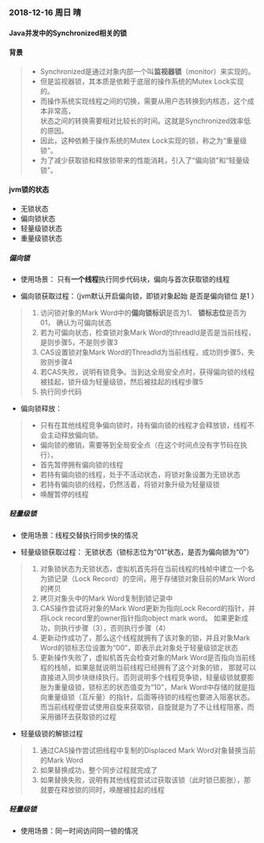 ### 2018-12-16 周日 晴

#### Java并发中的Synchronized相关的锁

#### 背景
> + Synchronized是通过对象内部一个叫**监视器锁**（monitor）来实现的。   
> + 但是监视器锁，其本质是依赖于底层的操作系统的Mutex Lock实现的。  
> + 而操作系统实现线程之间的切换，需要从用户态转换到内核态，这个成本非常高，  
    状态之间的转换需要相对比较长的时间。这就是Synchronized效率低的原因。
> + 因此，这种依赖于操作系统的Mutex Lock实现的锁，称之为“重量级锁”。
> + 为了减少获取锁和释放锁带来的性能消耗，引入了“偏向锁”和“轻量级锁”。

#### jvm锁的状态
+ 无锁状态
+ 偏向锁状态
+ 轻量级锁状态
+ 重量级锁状态

##### 偏向锁
+ 使用场景： 只有**一个线程**执行同步代码块，偏向与首次获取锁的线程

+ 偏向锁获取过程：（jvm默认开启偏向锁，即锁对象起始 是否是偏向锁位 是1 ）  
 
> 1. 访问锁对象的Mark Word中的**偏向锁标识**是否为1、 **锁标志位**是否为01， 确认为可偏向状态
> 1. 若为可偏向状态，检查锁对象Mark Word的threadId是否是当前线程，是则步骤5，不是则步骤3
> 1. CAS设置锁对象Mark Word的ThreadId为当前线程，成功则步骤5，失败则步骤4
> 1. 若CAS失败，说明有锁竞争。当到达全局安全点时，获得偏向锁的线程被挂起，锁升级为轻量级锁，然后被挂起的线程步骤5
> 1. 执行同步代码

+ 偏向锁释放：
> + 只有在其他线程竞争偏向锁时，持有偏向锁的线程才会释放锁，线程不会主动释放偏向锁。
> + 偏向锁的撤销，需要等到全局安全点（在这个时间点没有字节码在执行）。
> + 首先暂停拥有偏向锁的线程
> + 若持有偏向锁的线程，处于不活动状态，将锁对象设置为无锁状态
> + 若持有偏向锁的线程，仍然活着，将锁对象升级为轻量级锁
> + 唤醒暂停的线程

##### 轻量级锁
+ 使用场景：线程交替执行同步快的情况

+ 轻量级锁获取过程： 无锁状态（锁标志位为“01”状态，是否为偏向锁为“0”） 

> 1. 对象锁状态为无锁状态，虚拟机首先将在当前线程的栈帧中建立一个名为锁记录（Lock Record）的空间，用于存储锁对象目前的Mark Word的拷贝
> 1. 拷贝对象头中的Mark Word复制到锁记录中
> 1. CAS操作尝试将对象的Mark Word更新为指向Lock Record的指针，并将Lock record里的owner指针指向object mark word。
>    如果更新成功，则执行步骤（3），否则执行步骤（4）
> 1. 更新动作成功了，那么这个线程就拥有了该对象的锁，并且对象Mark Word的锁标志位设置为“00”，即表示此对象处于轻量级锁定状态
> 1. 更新操作失败了，虚拟机首先会检查对象的Mark Word是否指向当前线程的栈帧，如果是就说明当前线程已经拥有了这个对象的锁，
>    那就可以直接进入同步块继续执行。否则说明多个线程竞争锁，轻量级锁就要膨胀为重量级锁，锁标志的状态值变为“10”，Mark Word中存储的就是指向重量级锁（互斥量）的指针，后面等待锁的线程也要进入阻塞状态。 而当前线程便尝试使用自旋来获取锁，自旋就是为了不让线程阻塞，而采用循环去获取锁的过程

+ 轻量级锁的解锁过程

> 1. 通过CAS操作尝试把线程中复制的Displaced Mark Word对象替换当前的Mark Word
> 1. 如果替换成功，整个同步过程就完成了
> 1. 如果替换失败，说明有其他线程尝试过获取该锁（此时锁已膨胀），那就要在释放锁的同时，唤醒被挂起的线程


##### 轻量级锁
+ 使用场景：同一时间访问同一锁的情况


